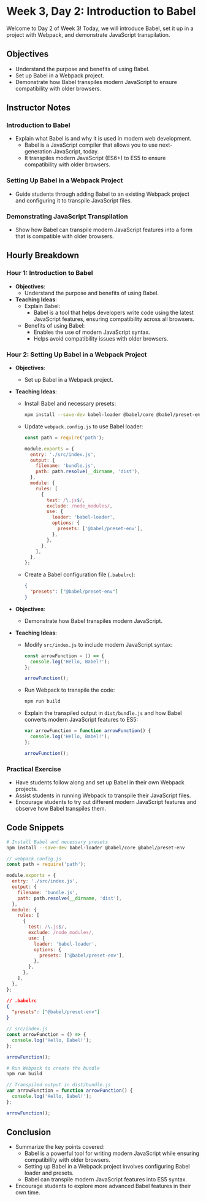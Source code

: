 # Week 3, Day 2: Introduction to Babel

Welcome to Day 2 of Week 3! Today, we will introduce Babel, set it up in a project with Webpack, and demonstrate JavaScript transpilation.

## Objectives

- Understand the purpose and benefits of using Babel.
- Set up Babel in a Webpack project.
- Demonstrate how Babel transpiles modern JavaScript to ensure compatibility with older browsers.

## Instructor Notes

### Introduction to Babel

- Explain what Babel is and why it is used in modern web development.
  - Babel is a JavaScript compiler that allows you to use next-generation JavaScript, today.
  - It transpiles modern JavaScript (ES6+) to ES5 to ensure compatibility with older browsers.

### Setting Up Babel in a Webpack Project

- Guide students through adding Babel to an existing Webpack project and configuring it to transpile JavaScript files.

### Demonstrating JavaScript Transpilation

- Show how Babel can transpile modern JavaScript features into a form that is compatible with older browsers.

## Hourly Breakdown

### Hour 1: Introduction to Babel

- **Objectives**:
  - Understand the purpose and benefits of using Babel.
- **Teaching Ideas**:
  - Explain Babel:
    - Babel is a tool that helps developers write code using the latest JavaScript features, ensuring compatibility across all browsers.
  - Benefits of using Babel:
    - Enables the use of modern JavaScript syntax.
    - Helps avoid compatibility issues with older browsers.

### Hour 2: Setting Up Babel in a Webpack Project

- **Objectives**:
  - Set up Babel in a Webpack project.
- **Teaching Ideas**:

  - Install Babel and necessary presets:
    ```bash
    npm install --save-dev babel-loader @babel/core @babel/preset-env
    ```
  - Update `webpack.config.js` to use Babel loader:

    ```js
    const path = require('path');

    module.exports = {
      entry: './src/index.js',
      output: {
        filename: 'bundle.js',
        path: path.resolve(__dirname, 'dist'),
      },
      module: {
        rules: [
          {
            test: /\.js$/,
            exclude: /node_modules/,
            use: {
              loader: 'babel-loader',
              options: {
                presets: ['@babel/preset-env'],
              },
            },
          },
        ],
      },
    };
    ```

  - Create a Babel configuration file (`.babelrc`):

    ```json
    {
      "presets": ["@babel/preset-env"]
    }
    ```

- **Objectives**:
  - Demonstrate how Babel transpiles modern JavaScript.
- **Teaching Ideas**:

  - Modify `src/index.js` to include modern JavaScript syntax:

    ```js
    const arrowFunction = () => {
      console.log('Hello, Babel!');
    };

    arrowFunction();
    ```

  - Run Webpack to transpile the code:

    ```bash
    npm run build
    ```

  - Explain the transpiled output in `dist/bundle.js` and how Babel converts modern JavaScript features to ES5:

    ```js
    var arrowFunction = function arrowFunction() {
      console.log('Hello, Babel!');
    };

    arrowFunction();
    ```

### Practical Exercise

- Have students follow along and set up Babel in their own Webpack projects.
- Assist students in running Webpack to transpile their JavaScript files.
- Encourage students to try out different modern JavaScript features and observe how Babel transpiles them.

## Code Snippets

```bash
# Install Babel and necessary presets
npm install --save-dev babel-loader @babel/core @babel/preset-env
```

```js
// webpack.config.js
const path = require('path');

module.exports = {
  entry: './src/index.js',
  output: {
    filename: 'bundle.js',
    path: path.resolve(__dirname, 'dist'),
  },
  module: {
    rules: [
      {
        test: /\.js$/,
        exclude: /node_modules/,
        use: {
          loader: 'babel-loader',
          options: {
            presets: ['@babel/preset-env'],
          },
        },
      },
    ],
  },
};
```

```json
// .babelrc
{
  "presets": ["@babel/preset-env"]
}
```

```js
// src/index.js
const arrowFunction = () => {
  console.log('Hello, Babel!');
};

arrowFunction();
```

```bash
# Run Webpack to create the bundle
npm run build
```

```js
// Transpiled output in dist/bundle.js
var arrowFunction = function arrowFunction() {
  console.log('Hello, Babel!');
};

arrowFunction();
```

## Conclusion

- Summarize the key points covered:
  - Babel is a powerful tool for writing modern JavaScript while ensuring compatibility with older browsers.
  - Setting up Babel in a Webpack project involves configuring Babel loader and presets.
  - Babel can transpile modern JavaScript features into ES5 syntax.
- Encourage students to explore more advanced Babel features in their own time.
